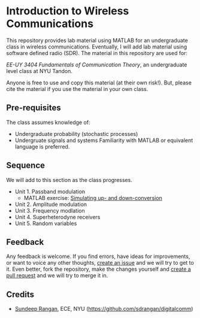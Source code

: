 # Introduction to Wireless Communications
This repository provides lab material using MATLAB for an undergraduate 
class in wireless communications. Eventually, I will add lab material
using software defined radio (SDR). The material in this repository are
used for:

*EE-UY 3404 Fundamentals of Communication Theory*, an undergraduate level
class at NYU Tandon.

Anyone is free to use and copy this material (at their own risk!). 
But, please cite the material if you use the material in your own class.

## Pre-requisites
The class assumes knowledge of:
* Undergraduate probability (stochastic processes)
* Undergruate signals and systems
Familiarity with MATLAB or equivalent language is preferred.

## Sequence
We will add to this section as the class progresses.

* Unit 1.  Passband modulation
    * MATLAB exercise:  [Simulating up- and down-conversion](./unit01_passband/lab_passband_partial.m)
* Unit 2.  Amplitude modulation
* Unit 3.  Frequency modlation
* Unit 4.  Superheterodyne receivers
* Unit 5.  Random variables

## Feedback
Any feedback is welcome. If you find errors, have ideas for improvements, 
or want to voice any other thoughts, 
[create an issue](https://help.github.com/articles/creating-an-issue/)
and we will try to get to it. Even better, fork the repository, make the
changes yourself and [create a pull request](https://help.github.com/articles/about-pull-requests/) 
and we will try to merge it in.

## Credits 
* [Sundeep Rangan](http://wireless.engineering.nyu.edu/sundeep-rangan/), ECE, NYU (https://github.com/sdrangan/digitalcomm)
